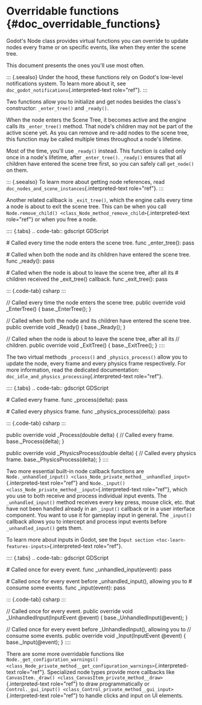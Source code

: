 # Overridable functions {#doc_overridable_functions}

Godot\'s Node class provides virtual functions you can override to
update nodes every frame or on specific events, like when they enter the
scene tree.

This document presents the ones you\'ll use most often.

::: {.seealso}
Under the hood, these functions rely on Godot\'s low-level notifications
system. To learn more about it, see
`doc_godot_notifications`{.interpreted-text role="ref"}.
:::

Two functions allow you to initialize and get nodes besides the class\'s
constructor: `_enter_tree()` and `_ready()`.

When the node enters the Scene Tree, it becomes active and the engine
calls its `_enter_tree()` method. That node\'s children may not be part
of the active scene yet. As you can remove and re-add nodes to the scene
tree, this function may be called multiple times throughout a node\'s
lifetime.

Most of the time, you\'ll use `_ready()` instead. This function is
called only once in a node\'s lifetime, after `_enter_tree()`.
`_ready()` ensures that all children have entered the scene tree first,
so you can safely call `get_node()` on them.

::: {.seealso}
To learn more about getting node references, read
`doc_nodes_and_scene_instances`{.interpreted-text role="ref"}.
:::

Another related callback is `_exit_tree()`, which the engine calls every
time a node is about to exit the scene tree. This can be when you call
`Node.remove_child()
<class_Node_method_remove_child>`{.interpreted-text role="ref"} or when
you free a node.

:::: {.tabs}
.. code-tab:: gdscript GDScript

\# Called every time the node enters the scene tree. func
\_enter_tree(): pass

\# Called when both the node and its children have entered the scene
tree. func \_ready(): pass

\# Called when the node is about to leave the scene tree, after all its
\# children received the \_exit_tree() callback. func \_exit_tree():
pass

::: {.code-tab}
csharp
:::

// Called every time the node enters the scene tree. public override
void \_EnterTree() { base.\_EnterTree(); }

// Called when both the node and its children have entered the scene
tree. public override void \_Ready() { base.\_Ready(); }

// Called when the node is about to leave the scene tree, after all its
// children. public override void \_ExitTree() { base.\_ExitTree(); }
::::

The two virtual methods `_process()` and `_physics_process()` allow you
to update the node, every frame and every physics frame respectively.
For more information, read the dedicated documentation:
`doc_idle_and_physics_processing`{.interpreted-text role="ref"}.

:::: {.tabs}
.. code-tab:: gdscript GDScript

\# Called every frame. func \_process(delta): pass

\# Called every physics frame. func \_physics_process(delta): pass

::: {.code-tab}
csharp
:::

public override void \_Process(double delta) { // Called every frame.
base.\_Process(delta); }

public override void \_PhysicsProcess(double delta) { // Called every
physics frame. base.\_PhysicsProcess(delta); }
::::

Two more essential built-in node callback functions are
`Node._unhandled_input() <class_Node_private_method__unhandled_input>`{.interpreted-text
role="ref"} and
`Node._input() <class_Node_private_method__input>`{.interpreted-text
role="ref"}, which you use to both receive and process individual input
events. The `_unhandled_input()` method receives every key press, mouse
click, etc. that have not been handled already in an `_input()` callback
or in a user interface component. You want to use it for gameplay input
in general. The `_input()` callback allows you to intercept and process
input events before `_unhandled_input()` gets them.

To learn more about inputs in Godot, see the
`Input section <toc-learn-features-inputs>`{.interpreted-text
role="ref"}.

:::: {.tabs}
.. code-tab:: gdscript GDScript

\# Called once for every event. func \_unhandled_input(event): pass

\# Called once for every event before \_unhandled_input(), allowing you
to \# consume some events. func \_input(event): pass

::: {.code-tab}
csharp
:::

// Called once for every event. public override void
\_UnhandledInput(InputEvent @event) { base.\_UnhandledInput(@event); }

// Called once for every event before \_UnhandledInput(), allowing you
to // consume some events. public override void \_Input(InputEvent
@event) { base.\_Input(@event); }
::::

There are some more overridable functions like
`Node._get_configuration_warnings()
<class_Node_private_method__get_configuration_warnings>`{.interpreted-text
role="ref"}. Specialized node types provide more callbacks like
`CanvasItem._draw() <class_CanvasItem_private_method__draw>`{.interpreted-text
role="ref"} to draw programmatically or `Control._gui_input()
<class_Control_private_method__gui_input>`{.interpreted-text role="ref"}
to handle clicks and input on UI elements.
